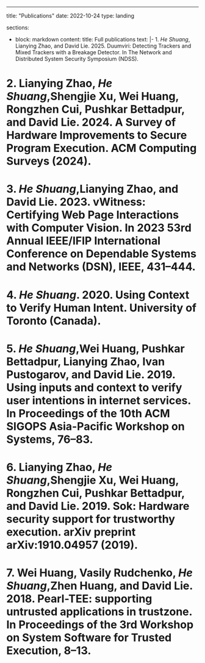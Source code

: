 ---
title: "Publications"
date: 2022-10-24
type: landing

sections:
  - block: markdown
    content:
      title: Full publications
      text: |-
        1. *He Shuang*, Lianying Zhao, and David Lie. 2025. Duumviri: Detecting Trackers and Mixed Trackers with a Breakage Detector. In The Network and Distributed System Security Symposium (NDSS).
# 2. Lianying Zhao, *He Shuang*,Shengjie Xu, Wei Huang, Rongzhen Cui, Pushkar Bettadpur, and David Lie. 2024. A Survey of Hardware Improvements to Secure Program Execution. ACM Computing Surveys (2024).
# 3. *He Shuang*,Lianying Zhao, and David Lie. 2023. vWitness: Certifying Web Page Interactions with Computer Vision. In 2023 53rd Annual IEEE/IFIP International Conference on Dependable Systems and Networks (DSN), IEEE, 431–444. 
# 4. *He Shuang*. 2020. Using Context to Verify Human Intent. University of Toronto (Canada). 
# 5. *He Shuang*,Wei Huang, Pushkar Bettadpur, Lianying Zhao, Ivan Pustogarov, and David Lie. 2019. Using inputs and context to verify user intentions in internet services. In Proceedings of the 10th ACM SIGOPS Asia-Pacific Workshop on Systems, 76–83. 
# 6. Lianying Zhao, *He Shuang*,Shengjie Xu, Wei Huang, Rongzhen Cui, Pushkar Bettadpur, and David Lie. 2019. Sok: Hardware security support for trustworthy execution. arXiv preprint arXiv:1910.04957 (2019). 
# 7. Wei Huang, Vasily Rudchenko, *He Shuang*,Zhen Huang, and David Lie. 2018. Pearl-TEE: supporting untrusted applications in trustzone. In Proceedings of the 3rd Workshop on System Software for Trusted Execution, 8–13. 
    